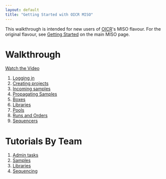 ```yaml
---
layout: default
title: "Getting Started with OICR MISO"
---
```


This walkthrough is intended for new users of [OICR](oicr.on.ca)'s MISO flavour. 
For the original flavour, see [Getting Started](http://tgac.github.io/miso-lims/)
on the main MISO page.

# Walkthrough

[Watch the Video](https://labs.oicr.on.ca/files/7969/file/MISOTutorial.mp4)

1. [Logging in](0-original-walkthrough#1)
1. [Creating projects](0-original-walkthrough#2)
1. [Incoming samples](0-original-walkthrough#3)
1. [Propagating Samples](0-original-walkthrough#4)
1. [Boxes](0-original-walkthrough#5)
1. [Libraries](0-original-walkthrough#6)
1. [Pools](0-original-walkthrough#7)
1. [Runs and Orders](0-original-walkthrough#8)
1. [Sequencers](0-original-walkthrough#9)

# Tutorials By Team

1. [Admin tasks](1-0-admin-tasks)
1. [Samples](2-0-samples)
1. [Libraries](3-0-libraries)
1. [Sequencing](4-0-sequencing)
